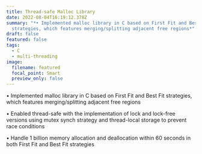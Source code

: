 ```yaml
---
title: Thread-safe Malloc Library
date: 2022-08-04T16:19:12.378Z
summary: "*• Implemented malloc library in C based on First Fit and Best Fit
  strategies, which features merging/splitting adjacent free regions*"
draft: false
featured: false
tags:
  - C
  - multi-threading
image:
  filename: featured
  focal_point: Smart
  preview_only: false
---
```

• Implemented malloc library in C based on First Fit and Best Fit strategies, which features merging/splitting adjacent free regions

• Enabled thread-safe with the implementation of lock and lock-free versions using mutex synch strategy and thread-local storage to prevent race conditions

• Handle 1 billion memory allocation and deallocation within 60 seconds in both First Fit and Best Fit strategies